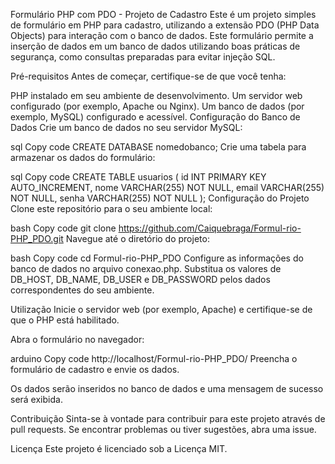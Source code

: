 Formulário PHP com PDO - Projeto de Cadastro
Este é um projeto simples de formulário em PHP para cadastro, utilizando a extensão PDO (PHP Data Objects) para interação com o banco de dados. Este formulário permite a inserção de dados em um banco de dados utilizando boas práticas de segurança, como consultas preparadas para evitar injeção SQL.

Pré-requisitos
Antes de começar, certifique-se de que você tenha:

PHP instalado em seu ambiente de desenvolvimento.
Um servidor web configurado (por exemplo, Apache ou Nginx).
Um banco de dados (por exemplo, MySQL) configurado e acessível.
Configuração do Banco de Dados
Crie um banco de dados no seu servidor MySQL:

sql
Copy code
CREATE DATABASE nomedobanco;
Crie uma tabela para armazenar os dados do formulário:

sql
Copy code
CREATE TABLE usuarios (
    id INT PRIMARY KEY AUTO_INCREMENT,
    nome VARCHAR(255) NOT NULL,
    email VARCHAR(255) NOT NULL,
    senha VARCHAR(255) NOT NULL
);
Configuração do Projeto
Clone este repositório para o seu ambiente local:

bash
Copy code
git clone https://github.com/Caiquebraga/Formul-rio-PHP_PDO.git
Navegue até o diretório do projeto:

bash
Copy code
cd Formul-rio-PHP_PDO
Configure as informações do banco de dados no arquivo conexao.php. Substitua os valores de DB_HOST, DB_NAME, DB_USER e DB_PASSWORD pelos dados correspondentes do seu ambiente.

Utilização
Inicie o servidor web (por exemplo, Apache) e certifique-se de que o PHP está habilitado.

Abra o formulário no navegador:

arduino
Copy code
http://localhost/Formul-rio-PHP_PDO/
Preencha o formulário de cadastro e envie os dados.

Os dados serão inseridos no banco de dados e uma mensagem de sucesso será exibida.

Contribuição
Sinta-se à vontade para contribuir para este projeto através de pull requests. Se encontrar problemas ou tiver sugestões, abra uma issue.

Licença
Este projeto é licenciado sob a Licença MIT.

